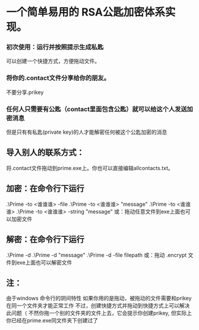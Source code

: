 # 一个简单易用的 RSA公匙加密体系实现。


### 初次使用：运行并按照提示生成私匙
 可以创建一个快捷方式，方便拖动文件。


### 将你的.contact文件分享给你的朋友。
不要分享.prikey


### 任何人只需要有公匙（contact里面包含公匙）就可以给这个人发送加密消息
但是只有有私匙(private key)的人才能解密任何被这个公匙加密的消息


## 导入别人的联系方式：
将.contact文件拖动到prime.exe上。你也可以直接编辑allcontacts.txt。


## 加密：在命令行下运行
.\Prime -to <谁谁谁> -file <filepath>
.\Prime -to <谁谁谁> "message"
.\Prime -to <谁谁谁>
.\Prime -to <谁谁谁> -string "message"
或：拖动任意文件到exe上面也可以加密文件


## 解密：在命令行下运行
.\Prime -d
.\Prime -d "message"
.\Prime -d -file filepath
或：拖动 .encrypt 文件到exe上面也可以解密文件


## 注：

由于windows 命令行的阴间特性
如果你用的是拖动，被拖动的文件需要和prikey在同一个文件夹才能正常工作
不过，创建快捷方式并拖动到快捷方式上可以解决此问题（
不然你拖一个别的文件夹的文件上去，它会提示你创建prikey, 但实际上你已经在prime.exe同文件夹下创建过了
 
 
